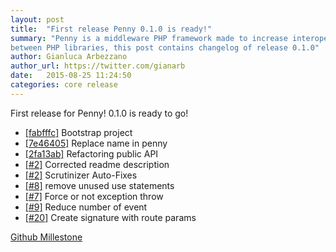 ```yaml
---
layout: post
title:  "First release Penny 0.1.0 is ready!"
summary: "Penny is a middleware PHP framework made to increase interoperability
between PHP libraries, this post contains changelog of release 0.1.0"
author: Gianluca Arbezzano
author_url: https://twitter.com/gianarb
date:   2015-08-25 11:24:50
categories: core release
---
```

First release for Penny! 0.1.0 is ready to go!

* [[fabfffc]](https://github.com/gianarb/penny/commit/fabfffc) Bootstrap project
* [[7e46405]](https://github.com/gianarb/penny/commit/7e46405) Replace name in penny
* [[2fa13ab]](https://github.com/gianarb/penny/commit/2fa13ab) Refactoring public API
* [[#2]](https://github.com/gianarb/penny/pull/2) Corrected readme description
* [[#2]](https://github.com/gianarb/penny/pull/3) Scrutinizer Auto-Fixes
* [[#8]](https://github.com/gianarb/penny/pull/8) remove unused use statements
* [[#7]](https://github.com/gianarb/penny/pull/7) Force or not exception throw
* [[#9]](https://github.com/gianarb/penny/pull/9) Reduce number of event
* [[#20]](https://github.com/gianarb/penny/pull/10) Create signature with route params

[Github Millestone](https://github.com/pennyphp/penny/releases/tag/0.1.0)
